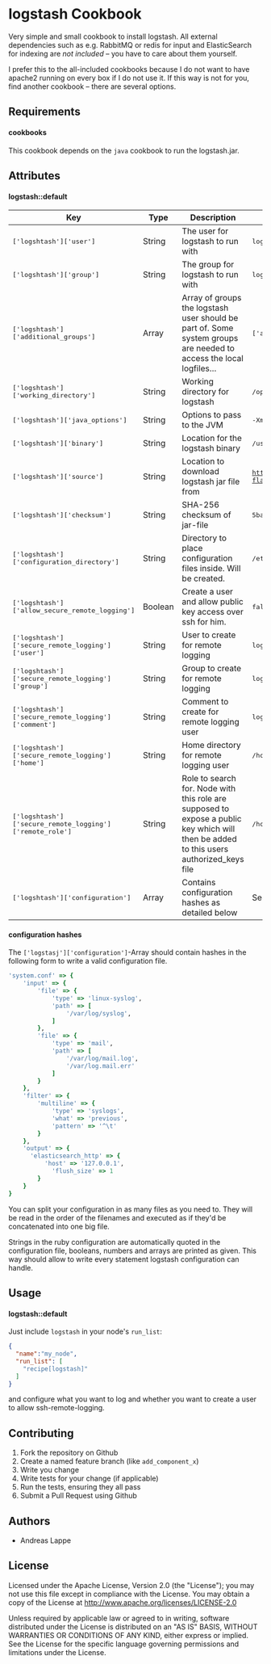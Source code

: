 logstash Cookbook
=================

Very simple and small cookbook to install logstash. All external
dependencies such as e.g. RabbitMQ or redis for input and ElasticSearch
for indexing are *not included* – you have to care about them yourself.

I prefer this to the all-included cookbooks because I do not want to
have apache2 running on every box if I do not use it. If this way is not
for you, find another cookbook – there are several options.

Requirements
------------

#### cookbooks

This cookbook depends on the `java` cookbook to run the logstash.jar.

Attributes
----------

#### logstash::default
| Key | Type | Description | Default |
|-----|------|-------------|---------|
|<tt>['logshtash']['user']</tt>|String|The user for logstash to run with|<tt>logstash</tt>|
|<tt>['logshtash']['group']</tt>|String|The group for logstash to run with|<tt>logstash</tt>|
|<tt>['logshtash']['additional_groups']</tt>|Array|Array of groups the logstash user should be part of. Some system groups are needed to access the local logfiles…|<tt>['adm','root']</tt>|
|<tt>['logshtash']['working_directory']</tt>|String|Working directory for logstash|<tt>/opt/logstash</tt>|
|<tt>['logshtash']['java_options']</tt>|String|Options to pass to the JVM|<tt>-Xms512m -Xmx512m</tt>|
|<tt>['logshtash']['binary']</tt>|String|Location for the logstash binary|<tt>/usr/local/bin/logstash.jar</tt>|
|<tt>['logshtash']['source']</tt>|String|Location to download logstash jar file from|<tt>https://logstash.objects.dreamhost.com/release/logstash-1.1.13-flatjar.jar</tt>|
|<tt>['logshtash']['checksum']</tt>|String|SHA-256 checksum of jar-file|<tt>5ba0639ff4da064c2a4f6a04bd7006b1997a6573859d3691e210b6855e1e47f1</tt>|
|<tt>['logshtash']['configuration_directory']</tt>|String|Directory to place configuration files inside. Will be created.|<tt>/etc/logstash/conf.d'</tt>|
|<tt>['logshtash']['allow_secure_remote_logging']</tt>|Boolean|Create a user and allow public key access over ssh for him.|<tt>false</tt>|
|<tt>['logshtash']['secure_remote_logging']['user']</tt>|String|User to create for remote logging|<tt>logging</tt>|
|<tt>['logshtash']['secure_remote_logging']['group']</tt>|String|Group to create for remote logging|<tt>logging</tt>|
|<tt>['logshtash']['secure_remote_logging']['comment']</tt>|String|Comment to create for remote logging user|<tt>logging</tt>|
|<tt>['logshtash']['secure_remote_logging']['home']</tt>|String|Home directory for remote logging user|<tt>/home/logging</tt>|
|<tt>['logshtash']['secure_remote_logging']['remote_role']</tt>|String|Role to search for. Node with this role are supposed to expose a public key which will then be added to this users authorized_keys file|<tt>/home/logging</tt>|
|<tt>['logshtash']['configuration']</tt>|Array|Contains configuration hashes as detailed below|See attributes file|

#### configuration hashes

The `['logstasj']['configuration']`-Array should contain hashes in the
following form to write a valid configuration file.

```ruby
'system.conf' => {
	'input' => {
		'file' => {
			'type' => 'linux-syslog',
			'path' => [
				'/var/log/syslog',
			]
		},
		'file' => {
			'type' => 'mail',
			'path' => [
				'/var/log/mail.log',
				'/var/log.mail.err'
			]
		}
	},
	'filter' => {
		'multiline' => {
			'type' => 'syslogs',
			'what' => 'previous',
			'pattern' => '^\t'
		}
	},
	'output' => {
	  'elasticsearch_http' => {
		  'host' => '127.0.0.1',
			'flush_size' => 1
		}
	}
}
```

You can split your configuration in as many files as you need to. They
will be read in the order of the filenames and executed as if they'd be
concatenated into one big file.

Strings in the ruby configuration are automatically quoted in the
configuration file, booleans, numbers and arrays are printed as given.
This way should allow to write every statement logstash configuration
can handle.

Usage
-----
#### logstash::default

Just include `logstash` in your node's `run_list`:

```json
{
  "name":"my_node",
  "run_list": [
    "recipe[logstash]"
  ]
}
```

and configure what you want to log and whether you want to create a user
to allow ssh-remote-logging.

Contributing
------------

1. Fork the repository on Github
2. Create a named feature branch (like `add_component_x`)
3. Write you change
4. Write tests for your change (if applicable)
5. Run the tests, ensuring they all pass
6. Submit a Pull Request using Github

Authors
-------

* Andreas Lappe

License
-------

Licensed under the Apache License, Version 2.0 (the "License"); you may not use this file except in compliance with the License. You may obtain a copy of the License at http://www.apache.org/licenses/LICENSE-2.0

Unless required by applicable law or agreed to in writing, software distributed under the License is distributed on an "AS IS" BASIS, WITHOUT WARRANTIES OR CONDITIONS OF ANY KIND, either express or implied. See the License for the specific language governing permissions and limitations under the License.

